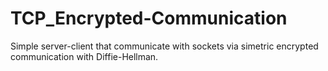 # TCP_Encrypted-Communication
Simple server-client that communicate with sockets via simetric encrypted communication with Diffie-Hellman.  
